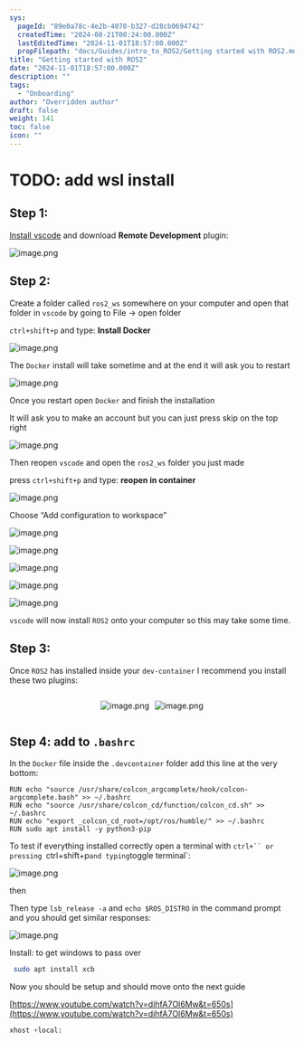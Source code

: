 ```yaml
---
sys:
  pageId: "89e0a78c-4e2b-4070-b327-d28cb0694742"
  createdTime: "2024-08-21T00:24:00.000Z"
  lastEditedTime: "2024-11-01T18:57:00.000Z"
  propFilepath: "docs/Guides/intro_to_ROS2/Getting started with ROS2.md"
title: "Getting started with ROS2"
date: "2024-11-01T18:57:00.000Z"
description: ""
tags:
  - "Onboarding"
author: "Overridden author"
draft: false
weight: 141
toc: false
icon: ""
---
```


# TODO: add wsl install

## Step 1:

[Install vscode](https://code.visualstudio.com/download) and download **Remote Development** plugin:

![image.png](https://prod-files-secure.s3.us-west-2.amazonaws.com/d518164a-d88e-44d1-a4ee-3adb3bd8bce0/efb52993-1881-4a40-b95e-6f020334f022/image.png?X-Amz-Algorithm=AWS4-HMAC-SHA256&X-Amz-Content-Sha256=UNSIGNED-PAYLOAD&X-Amz-Credential=ASIAZI2LB466TP6LVLTS%2F20250505%2Fus-west-2%2Fs3%2Faws4_request&X-Amz-Date=20250505T022816Z&X-Amz-Expires=3600&X-Amz-Security-Token=IQoJb3JpZ2luX2VjEHUaCXVzLXdlc3QtMiJHMEUCIDX6zx%2FKtuMEBk0AAbXQznscTIP8t73S%2FIT9w%2FgP4kGBAiEArdwR1a1TNgnpCcp2A62whqL9z2FPbtRCjFBNPn2reEcq%2FwMIHhAAGgw2Mzc0MjMxODM4MDUiDFtdCLBn8pfNCHS6GircA%2FbstxB0XGD2%2Bb2s4AGC5FRRckmdWHqm9vvpeRwuobEIWrRMlXN7jEU6R02DQY1vnGfryd9RkAmCgzXSq3LEn3NlzLdMIZak2fshwttOjhEM1WTHzA4A5FG3K%2FDGFTatinopPf5GE2LyEXlgpzjI0OeUPX5qeK5DDY4VEx%2F57tXTGGcixUMb4tx9B8uwliHIEIJuwP3NV0lU%2B18IMu2BnQNjRhyvljxUpSh8bnOzIdJz9u9m41LKWXn1WTRodpYS3FOGiklP58GxdayD%2FxgLmUzL3Xz91LvXhBvZsGLxvOS7TqX2Wtc47IMxeSGILnnlMX%2FFjkKaP7AjC8V2yA6sG8uEj49mzbgWjozQBhDrOl78%2B0Wm57rcLEjF%2BDUmo0M2eSM3YpgeGyXTwzefSwS6%2BeMdzac0MbsT5rf1FQVhuqatijim7Q5%2BUoUoAwIJ5n%2B%2BJm68hnO%2FkB7gpCSYShGXoMApwyc8GwEcNWYdTjY%2BYcxRwoTeodNWqxjjH%2FUgGx96yncCiGoUBUqDJECNLe4%2Fh1fb%2F%2BlmZf8p5wfl5zGQgT1adzwokEO9RtjuAhZCPiGBkTA07AovxGRAMh6qO97p%2BVIKvWftz%2FyT9WXVtXf2XCCM4FU7LyNv8ltiSyYlMLqs38AGOqUBzZv0PEw62u9oPhBWztiZX3qEeXoq9efhxSqAzaMvp8bu9sJUZp3GL4wjEUEiKP%2FVMG6l0hKI1dEWCbe7bCwcbMB%2BDcSIV3D4pMNLreTSPl6oo%2B677BoQsgYEliIOnIrGs2S8xHJJ9XAOHXjTFWMEHk74AklPrI9DJEHgC8Ab5ZvqejmFgDa%2BBq7SwQZlk%2FReZcEETVKbUfe5yTHKRGC1AhDK2lAT&X-Amz-Signature=74c3d04c6aa108dd93e94f723f38c7031976d659bd8d6ae224a40c427ace8663&X-Amz-SignedHeaders=host&x-id=GetObject)

## Step 2:

Create a folder called `ros2_ws` somewhere on your computer and open that folder in `vscode` by going to File → open folder 

`ctrl+shift+p` and type: **Install Docker**

![image.png](https://prod-files-secure.s3.us-west-2.amazonaws.com/d518164a-d88e-44d1-a4ee-3adb3bd8bce0/2269dc0e-1cd5-47ff-bceb-c04ad9b2eab0/image.png?X-Amz-Algorithm=AWS4-HMAC-SHA256&X-Amz-Content-Sha256=UNSIGNED-PAYLOAD&X-Amz-Credential=ASIAZI2LB466TP6LVLTS%2F20250505%2Fus-west-2%2Fs3%2Faws4_request&X-Amz-Date=20250505T022816Z&X-Amz-Expires=3600&X-Amz-Security-Token=IQoJb3JpZ2luX2VjEHUaCXVzLXdlc3QtMiJHMEUCIDX6zx%2FKtuMEBk0AAbXQznscTIP8t73S%2FIT9w%2FgP4kGBAiEArdwR1a1TNgnpCcp2A62whqL9z2FPbtRCjFBNPn2reEcq%2FwMIHhAAGgw2Mzc0MjMxODM4MDUiDFtdCLBn8pfNCHS6GircA%2FbstxB0XGD2%2Bb2s4AGC5FRRckmdWHqm9vvpeRwuobEIWrRMlXN7jEU6R02DQY1vnGfryd9RkAmCgzXSq3LEn3NlzLdMIZak2fshwttOjhEM1WTHzA4A5FG3K%2FDGFTatinopPf5GE2LyEXlgpzjI0OeUPX5qeK5DDY4VEx%2F57tXTGGcixUMb4tx9B8uwliHIEIJuwP3NV0lU%2B18IMu2BnQNjRhyvljxUpSh8bnOzIdJz9u9m41LKWXn1WTRodpYS3FOGiklP58GxdayD%2FxgLmUzL3Xz91LvXhBvZsGLxvOS7TqX2Wtc47IMxeSGILnnlMX%2FFjkKaP7AjC8V2yA6sG8uEj49mzbgWjozQBhDrOl78%2B0Wm57rcLEjF%2BDUmo0M2eSM3YpgeGyXTwzefSwS6%2BeMdzac0MbsT5rf1FQVhuqatijim7Q5%2BUoUoAwIJ5n%2B%2BJm68hnO%2FkB7gpCSYShGXoMApwyc8GwEcNWYdTjY%2BYcxRwoTeodNWqxjjH%2FUgGx96yncCiGoUBUqDJECNLe4%2Fh1fb%2F%2BlmZf8p5wfl5zGQgT1adzwokEO9RtjuAhZCPiGBkTA07AovxGRAMh6qO97p%2BVIKvWftz%2FyT9WXVtXf2XCCM4FU7LyNv8ltiSyYlMLqs38AGOqUBzZv0PEw62u9oPhBWztiZX3qEeXoq9efhxSqAzaMvp8bu9sJUZp3GL4wjEUEiKP%2FVMG6l0hKI1dEWCbe7bCwcbMB%2BDcSIV3D4pMNLreTSPl6oo%2B677BoQsgYEliIOnIrGs2S8xHJJ9XAOHXjTFWMEHk74AklPrI9DJEHgC8Ab5ZvqejmFgDa%2BBq7SwQZlk%2FReZcEETVKbUfe5yTHKRGC1AhDK2lAT&X-Amz-Signature=5768f574755df3f0d3c8795959b9af66d2357c4c5f80c716e15cde2343476628&X-Amz-SignedHeaders=host&x-id=GetObject)

The `Docker` install will take sometime and at the end it will ask you to restart

![image.png](https://prod-files-secure.s3.us-west-2.amazonaws.com/d518164a-d88e-44d1-a4ee-3adb3bd8bce0/ed233f78-be33-4b1f-b89c-9c346c0e961e/image.png?X-Amz-Algorithm=AWS4-HMAC-SHA256&X-Amz-Content-Sha256=UNSIGNED-PAYLOAD&X-Amz-Credential=ASIAZI2LB466TP6LVLTS%2F20250505%2Fus-west-2%2Fs3%2Faws4_request&X-Amz-Date=20250505T022816Z&X-Amz-Expires=3600&X-Amz-Security-Token=IQoJb3JpZ2luX2VjEHUaCXVzLXdlc3QtMiJHMEUCIDX6zx%2FKtuMEBk0AAbXQznscTIP8t73S%2FIT9w%2FgP4kGBAiEArdwR1a1TNgnpCcp2A62whqL9z2FPbtRCjFBNPn2reEcq%2FwMIHhAAGgw2Mzc0MjMxODM4MDUiDFtdCLBn8pfNCHS6GircA%2FbstxB0XGD2%2Bb2s4AGC5FRRckmdWHqm9vvpeRwuobEIWrRMlXN7jEU6R02DQY1vnGfryd9RkAmCgzXSq3LEn3NlzLdMIZak2fshwttOjhEM1WTHzA4A5FG3K%2FDGFTatinopPf5GE2LyEXlgpzjI0OeUPX5qeK5DDY4VEx%2F57tXTGGcixUMb4tx9B8uwliHIEIJuwP3NV0lU%2B18IMu2BnQNjRhyvljxUpSh8bnOzIdJz9u9m41LKWXn1WTRodpYS3FOGiklP58GxdayD%2FxgLmUzL3Xz91LvXhBvZsGLxvOS7TqX2Wtc47IMxeSGILnnlMX%2FFjkKaP7AjC8V2yA6sG8uEj49mzbgWjozQBhDrOl78%2B0Wm57rcLEjF%2BDUmo0M2eSM3YpgeGyXTwzefSwS6%2BeMdzac0MbsT5rf1FQVhuqatijim7Q5%2BUoUoAwIJ5n%2B%2BJm68hnO%2FkB7gpCSYShGXoMApwyc8GwEcNWYdTjY%2BYcxRwoTeodNWqxjjH%2FUgGx96yncCiGoUBUqDJECNLe4%2Fh1fb%2F%2BlmZf8p5wfl5zGQgT1adzwokEO9RtjuAhZCPiGBkTA07AovxGRAMh6qO97p%2BVIKvWftz%2FyT9WXVtXf2XCCM4FU7LyNv8ltiSyYlMLqs38AGOqUBzZv0PEw62u9oPhBWztiZX3qEeXoq9efhxSqAzaMvp8bu9sJUZp3GL4wjEUEiKP%2FVMG6l0hKI1dEWCbe7bCwcbMB%2BDcSIV3D4pMNLreTSPl6oo%2B677BoQsgYEliIOnIrGs2S8xHJJ9XAOHXjTFWMEHk74AklPrI9DJEHgC8Ab5ZvqejmFgDa%2BBq7SwQZlk%2FReZcEETVKbUfe5yTHKRGC1AhDK2lAT&X-Amz-Signature=8fd270399e738ff635293b73c9f3ae314fb0b46e6ea45618612dc2fbe42c12cf&X-Amz-SignedHeaders=host&x-id=GetObject)

Once you restart open `Docker` and finish the installation

It will ask you to make an account but you can just press skip on the top right

![image.png](https://prod-files-secure.s3.us-west-2.amazonaws.com/d518164a-d88e-44d1-a4ee-3adb3bd8bce0/21010ad9-1659-4fd9-9f59-9932a09b2a3d/image.png?X-Amz-Algorithm=AWS4-HMAC-SHA256&X-Amz-Content-Sha256=UNSIGNED-PAYLOAD&X-Amz-Credential=ASIAZI2LB466TP6LVLTS%2F20250505%2Fus-west-2%2Fs3%2Faws4_request&X-Amz-Date=20250505T022816Z&X-Amz-Expires=3600&X-Amz-Security-Token=IQoJb3JpZ2luX2VjEHUaCXVzLXdlc3QtMiJHMEUCIDX6zx%2FKtuMEBk0AAbXQznscTIP8t73S%2FIT9w%2FgP4kGBAiEArdwR1a1TNgnpCcp2A62whqL9z2FPbtRCjFBNPn2reEcq%2FwMIHhAAGgw2Mzc0MjMxODM4MDUiDFtdCLBn8pfNCHS6GircA%2FbstxB0XGD2%2Bb2s4AGC5FRRckmdWHqm9vvpeRwuobEIWrRMlXN7jEU6R02DQY1vnGfryd9RkAmCgzXSq3LEn3NlzLdMIZak2fshwttOjhEM1WTHzA4A5FG3K%2FDGFTatinopPf5GE2LyEXlgpzjI0OeUPX5qeK5DDY4VEx%2F57tXTGGcixUMb4tx9B8uwliHIEIJuwP3NV0lU%2B18IMu2BnQNjRhyvljxUpSh8bnOzIdJz9u9m41LKWXn1WTRodpYS3FOGiklP58GxdayD%2FxgLmUzL3Xz91LvXhBvZsGLxvOS7TqX2Wtc47IMxeSGILnnlMX%2FFjkKaP7AjC8V2yA6sG8uEj49mzbgWjozQBhDrOl78%2B0Wm57rcLEjF%2BDUmo0M2eSM3YpgeGyXTwzefSwS6%2BeMdzac0MbsT5rf1FQVhuqatijim7Q5%2BUoUoAwIJ5n%2B%2BJm68hnO%2FkB7gpCSYShGXoMApwyc8GwEcNWYdTjY%2BYcxRwoTeodNWqxjjH%2FUgGx96yncCiGoUBUqDJECNLe4%2Fh1fb%2F%2BlmZf8p5wfl5zGQgT1adzwokEO9RtjuAhZCPiGBkTA07AovxGRAMh6qO97p%2BVIKvWftz%2FyT9WXVtXf2XCCM4FU7LyNv8ltiSyYlMLqs38AGOqUBzZv0PEw62u9oPhBWztiZX3qEeXoq9efhxSqAzaMvp8bu9sJUZp3GL4wjEUEiKP%2FVMG6l0hKI1dEWCbe7bCwcbMB%2BDcSIV3D4pMNLreTSPl6oo%2B677BoQsgYEliIOnIrGs2S8xHJJ9XAOHXjTFWMEHk74AklPrI9DJEHgC8Ab5ZvqejmFgDa%2BBq7SwQZlk%2FReZcEETVKbUfe5yTHKRGC1AhDK2lAT&X-Amz-Signature=8a2975263335b1250e469c346f519e9f0a7bed8fe8fdc5e099b95d4efdcf8db2&X-Amz-SignedHeaders=host&x-id=GetObject)

Then reopen `vscode` and open the `ros2_ws` folder you just made

press `ctrl+shift+p` and type: **reopen in container**

![image.png](https://prod-files-secure.s3.us-west-2.amazonaws.com/d518164a-d88e-44d1-a4ee-3adb3bd8bce0/4e93b8c2-41ad-488c-8095-c74205196118/image.png?X-Amz-Algorithm=AWS4-HMAC-SHA256&X-Amz-Content-Sha256=UNSIGNED-PAYLOAD&X-Amz-Credential=ASIAZI2LB466TP6LVLTS%2F20250505%2Fus-west-2%2Fs3%2Faws4_request&X-Amz-Date=20250505T022816Z&X-Amz-Expires=3600&X-Amz-Security-Token=IQoJb3JpZ2luX2VjEHUaCXVzLXdlc3QtMiJHMEUCIDX6zx%2FKtuMEBk0AAbXQznscTIP8t73S%2FIT9w%2FgP4kGBAiEArdwR1a1TNgnpCcp2A62whqL9z2FPbtRCjFBNPn2reEcq%2FwMIHhAAGgw2Mzc0MjMxODM4MDUiDFtdCLBn8pfNCHS6GircA%2FbstxB0XGD2%2Bb2s4AGC5FRRckmdWHqm9vvpeRwuobEIWrRMlXN7jEU6R02DQY1vnGfryd9RkAmCgzXSq3LEn3NlzLdMIZak2fshwttOjhEM1WTHzA4A5FG3K%2FDGFTatinopPf5GE2LyEXlgpzjI0OeUPX5qeK5DDY4VEx%2F57tXTGGcixUMb4tx9B8uwliHIEIJuwP3NV0lU%2B18IMu2BnQNjRhyvljxUpSh8bnOzIdJz9u9m41LKWXn1WTRodpYS3FOGiklP58GxdayD%2FxgLmUzL3Xz91LvXhBvZsGLxvOS7TqX2Wtc47IMxeSGILnnlMX%2FFjkKaP7AjC8V2yA6sG8uEj49mzbgWjozQBhDrOl78%2B0Wm57rcLEjF%2BDUmo0M2eSM3YpgeGyXTwzefSwS6%2BeMdzac0MbsT5rf1FQVhuqatijim7Q5%2BUoUoAwIJ5n%2B%2BJm68hnO%2FkB7gpCSYShGXoMApwyc8GwEcNWYdTjY%2BYcxRwoTeodNWqxjjH%2FUgGx96yncCiGoUBUqDJECNLe4%2Fh1fb%2F%2BlmZf8p5wfl5zGQgT1adzwokEO9RtjuAhZCPiGBkTA07AovxGRAMh6qO97p%2BVIKvWftz%2FyT9WXVtXf2XCCM4FU7LyNv8ltiSyYlMLqs38AGOqUBzZv0PEw62u9oPhBWztiZX3qEeXoq9efhxSqAzaMvp8bu9sJUZp3GL4wjEUEiKP%2FVMG6l0hKI1dEWCbe7bCwcbMB%2BDcSIV3D4pMNLreTSPl6oo%2B677BoQsgYEliIOnIrGs2S8xHJJ9XAOHXjTFWMEHk74AklPrI9DJEHgC8Ab5ZvqejmFgDa%2BBq7SwQZlk%2FReZcEETVKbUfe5yTHKRGC1AhDK2lAT&X-Amz-Signature=40e136acbfa995d7fa061c3b768b0d21aa7d90967673f5cf3d0575e2fb81eaee&X-Amz-SignedHeaders=host&x-id=GetObject)

Choose “Add configuration to workspace”

![image.png](https://prod-files-secure.s3.us-west-2.amazonaws.com/d518164a-d88e-44d1-a4ee-3adb3bd8bce0/9560b282-5060-4989-ba37-97e7b2c22476/image.png?X-Amz-Algorithm=AWS4-HMAC-SHA256&X-Amz-Content-Sha256=UNSIGNED-PAYLOAD&X-Amz-Credential=ASIAZI2LB466TP6LVLTS%2F20250505%2Fus-west-2%2Fs3%2Faws4_request&X-Amz-Date=20250505T022816Z&X-Amz-Expires=3600&X-Amz-Security-Token=IQoJb3JpZ2luX2VjEHUaCXVzLXdlc3QtMiJHMEUCIDX6zx%2FKtuMEBk0AAbXQznscTIP8t73S%2FIT9w%2FgP4kGBAiEArdwR1a1TNgnpCcp2A62whqL9z2FPbtRCjFBNPn2reEcq%2FwMIHhAAGgw2Mzc0MjMxODM4MDUiDFtdCLBn8pfNCHS6GircA%2FbstxB0XGD2%2Bb2s4AGC5FRRckmdWHqm9vvpeRwuobEIWrRMlXN7jEU6R02DQY1vnGfryd9RkAmCgzXSq3LEn3NlzLdMIZak2fshwttOjhEM1WTHzA4A5FG3K%2FDGFTatinopPf5GE2LyEXlgpzjI0OeUPX5qeK5DDY4VEx%2F57tXTGGcixUMb4tx9B8uwliHIEIJuwP3NV0lU%2B18IMu2BnQNjRhyvljxUpSh8bnOzIdJz9u9m41LKWXn1WTRodpYS3FOGiklP58GxdayD%2FxgLmUzL3Xz91LvXhBvZsGLxvOS7TqX2Wtc47IMxeSGILnnlMX%2FFjkKaP7AjC8V2yA6sG8uEj49mzbgWjozQBhDrOl78%2B0Wm57rcLEjF%2BDUmo0M2eSM3YpgeGyXTwzefSwS6%2BeMdzac0MbsT5rf1FQVhuqatijim7Q5%2BUoUoAwIJ5n%2B%2BJm68hnO%2FkB7gpCSYShGXoMApwyc8GwEcNWYdTjY%2BYcxRwoTeodNWqxjjH%2FUgGx96yncCiGoUBUqDJECNLe4%2Fh1fb%2F%2BlmZf8p5wfl5zGQgT1adzwokEO9RtjuAhZCPiGBkTA07AovxGRAMh6qO97p%2BVIKvWftz%2FyT9WXVtXf2XCCM4FU7LyNv8ltiSyYlMLqs38AGOqUBzZv0PEw62u9oPhBWztiZX3qEeXoq9efhxSqAzaMvp8bu9sJUZp3GL4wjEUEiKP%2FVMG6l0hKI1dEWCbe7bCwcbMB%2BDcSIV3D4pMNLreTSPl6oo%2B677BoQsgYEliIOnIrGs2S8xHJJ9XAOHXjTFWMEHk74AklPrI9DJEHgC8Ab5ZvqejmFgDa%2BBq7SwQZlk%2FReZcEETVKbUfe5yTHKRGC1AhDK2lAT&X-Amz-Signature=7c02b10d9b7eb0ad41c421e3d7cc62a67624ecb0c85fc14ec84408325ac5c51c&X-Amz-SignedHeaders=host&x-id=GetObject)

![image.png](https://prod-files-secure.s3.us-west-2.amazonaws.com/d518164a-d88e-44d1-a4ee-3adb3bd8bce0/2ee63f81-886b-48e8-a553-dc6e5eac99e4/image.png?X-Amz-Algorithm=AWS4-HMAC-SHA256&X-Amz-Content-Sha256=UNSIGNED-PAYLOAD&X-Amz-Credential=ASIAZI2LB466TP6LVLTS%2F20250505%2Fus-west-2%2Fs3%2Faws4_request&X-Amz-Date=20250505T022816Z&X-Amz-Expires=3600&X-Amz-Security-Token=IQoJb3JpZ2luX2VjEHUaCXVzLXdlc3QtMiJHMEUCIDX6zx%2FKtuMEBk0AAbXQznscTIP8t73S%2FIT9w%2FgP4kGBAiEArdwR1a1TNgnpCcp2A62whqL9z2FPbtRCjFBNPn2reEcq%2FwMIHhAAGgw2Mzc0MjMxODM4MDUiDFtdCLBn8pfNCHS6GircA%2FbstxB0XGD2%2Bb2s4AGC5FRRckmdWHqm9vvpeRwuobEIWrRMlXN7jEU6R02DQY1vnGfryd9RkAmCgzXSq3LEn3NlzLdMIZak2fshwttOjhEM1WTHzA4A5FG3K%2FDGFTatinopPf5GE2LyEXlgpzjI0OeUPX5qeK5DDY4VEx%2F57tXTGGcixUMb4tx9B8uwliHIEIJuwP3NV0lU%2B18IMu2BnQNjRhyvljxUpSh8bnOzIdJz9u9m41LKWXn1WTRodpYS3FOGiklP58GxdayD%2FxgLmUzL3Xz91LvXhBvZsGLxvOS7TqX2Wtc47IMxeSGILnnlMX%2FFjkKaP7AjC8V2yA6sG8uEj49mzbgWjozQBhDrOl78%2B0Wm57rcLEjF%2BDUmo0M2eSM3YpgeGyXTwzefSwS6%2BeMdzac0MbsT5rf1FQVhuqatijim7Q5%2BUoUoAwIJ5n%2B%2BJm68hnO%2FkB7gpCSYShGXoMApwyc8GwEcNWYdTjY%2BYcxRwoTeodNWqxjjH%2FUgGx96yncCiGoUBUqDJECNLe4%2Fh1fb%2F%2BlmZf8p5wfl5zGQgT1adzwokEO9RtjuAhZCPiGBkTA07AovxGRAMh6qO97p%2BVIKvWftz%2FyT9WXVtXf2XCCM4FU7LyNv8ltiSyYlMLqs38AGOqUBzZv0PEw62u9oPhBWztiZX3qEeXoq9efhxSqAzaMvp8bu9sJUZp3GL4wjEUEiKP%2FVMG6l0hKI1dEWCbe7bCwcbMB%2BDcSIV3D4pMNLreTSPl6oo%2B677BoQsgYEliIOnIrGs2S8xHJJ9XAOHXjTFWMEHk74AklPrI9DJEHgC8Ab5ZvqejmFgDa%2BBq7SwQZlk%2FReZcEETVKbUfe5yTHKRGC1AhDK2lAT&X-Amz-Signature=d7ec34c6c78436269c947b206f434863ca78f00bf1973fac5edaf7c8f3b8c2f0&X-Amz-SignedHeaders=host&x-id=GetObject)

![image.png](https://prod-files-secure.s3.us-west-2.amazonaws.com/d518164a-d88e-44d1-a4ee-3adb3bd8bce0/ae1580b2-b048-407e-aed9-b584224a7a04/image.png?X-Amz-Algorithm=AWS4-HMAC-SHA256&X-Amz-Content-Sha256=UNSIGNED-PAYLOAD&X-Amz-Credential=ASIAZI2LB466TP6LVLTS%2F20250505%2Fus-west-2%2Fs3%2Faws4_request&X-Amz-Date=20250505T022816Z&X-Amz-Expires=3600&X-Amz-Security-Token=IQoJb3JpZ2luX2VjEHUaCXVzLXdlc3QtMiJHMEUCIDX6zx%2FKtuMEBk0AAbXQznscTIP8t73S%2FIT9w%2FgP4kGBAiEArdwR1a1TNgnpCcp2A62whqL9z2FPbtRCjFBNPn2reEcq%2FwMIHhAAGgw2Mzc0MjMxODM4MDUiDFtdCLBn8pfNCHS6GircA%2FbstxB0XGD2%2Bb2s4AGC5FRRckmdWHqm9vvpeRwuobEIWrRMlXN7jEU6R02DQY1vnGfryd9RkAmCgzXSq3LEn3NlzLdMIZak2fshwttOjhEM1WTHzA4A5FG3K%2FDGFTatinopPf5GE2LyEXlgpzjI0OeUPX5qeK5DDY4VEx%2F57tXTGGcixUMb4tx9B8uwliHIEIJuwP3NV0lU%2B18IMu2BnQNjRhyvljxUpSh8bnOzIdJz9u9m41LKWXn1WTRodpYS3FOGiklP58GxdayD%2FxgLmUzL3Xz91LvXhBvZsGLxvOS7TqX2Wtc47IMxeSGILnnlMX%2FFjkKaP7AjC8V2yA6sG8uEj49mzbgWjozQBhDrOl78%2B0Wm57rcLEjF%2BDUmo0M2eSM3YpgeGyXTwzefSwS6%2BeMdzac0MbsT5rf1FQVhuqatijim7Q5%2BUoUoAwIJ5n%2B%2BJm68hnO%2FkB7gpCSYShGXoMApwyc8GwEcNWYdTjY%2BYcxRwoTeodNWqxjjH%2FUgGx96yncCiGoUBUqDJECNLe4%2Fh1fb%2F%2BlmZf8p5wfl5zGQgT1adzwokEO9RtjuAhZCPiGBkTA07AovxGRAMh6qO97p%2BVIKvWftz%2FyT9WXVtXf2XCCM4FU7LyNv8ltiSyYlMLqs38AGOqUBzZv0PEw62u9oPhBWztiZX3qEeXoq9efhxSqAzaMvp8bu9sJUZp3GL4wjEUEiKP%2FVMG6l0hKI1dEWCbe7bCwcbMB%2BDcSIV3D4pMNLreTSPl6oo%2B677BoQsgYEliIOnIrGs2S8xHJJ9XAOHXjTFWMEHk74AklPrI9DJEHgC8Ab5ZvqejmFgDa%2BBq7SwQZlk%2FReZcEETVKbUfe5yTHKRGC1AhDK2lAT&X-Amz-Signature=62592c25fcded860ff62cfd3922b09e76b0ae782e786a999d6e69ef7433be6d9&X-Amz-SignedHeaders=host&x-id=GetObject)

![image.png](https://prod-files-secure.s3.us-west-2.amazonaws.com/d518164a-d88e-44d1-a4ee-3adb3bd8bce0/53255b28-f75e-430f-b9e3-c0ac8577e42b/image.png?X-Amz-Algorithm=AWS4-HMAC-SHA256&X-Amz-Content-Sha256=UNSIGNED-PAYLOAD&X-Amz-Credential=ASIAZI2LB466TP6LVLTS%2F20250505%2Fus-west-2%2Fs3%2Faws4_request&X-Amz-Date=20250505T022816Z&X-Amz-Expires=3600&X-Amz-Security-Token=IQoJb3JpZ2luX2VjEHUaCXVzLXdlc3QtMiJHMEUCIDX6zx%2FKtuMEBk0AAbXQznscTIP8t73S%2FIT9w%2FgP4kGBAiEArdwR1a1TNgnpCcp2A62whqL9z2FPbtRCjFBNPn2reEcq%2FwMIHhAAGgw2Mzc0MjMxODM4MDUiDFtdCLBn8pfNCHS6GircA%2FbstxB0XGD2%2Bb2s4AGC5FRRckmdWHqm9vvpeRwuobEIWrRMlXN7jEU6R02DQY1vnGfryd9RkAmCgzXSq3LEn3NlzLdMIZak2fshwttOjhEM1WTHzA4A5FG3K%2FDGFTatinopPf5GE2LyEXlgpzjI0OeUPX5qeK5DDY4VEx%2F57tXTGGcixUMb4tx9B8uwliHIEIJuwP3NV0lU%2B18IMu2BnQNjRhyvljxUpSh8bnOzIdJz9u9m41LKWXn1WTRodpYS3FOGiklP58GxdayD%2FxgLmUzL3Xz91LvXhBvZsGLxvOS7TqX2Wtc47IMxeSGILnnlMX%2FFjkKaP7AjC8V2yA6sG8uEj49mzbgWjozQBhDrOl78%2B0Wm57rcLEjF%2BDUmo0M2eSM3YpgeGyXTwzefSwS6%2BeMdzac0MbsT5rf1FQVhuqatijim7Q5%2BUoUoAwIJ5n%2B%2BJm68hnO%2FkB7gpCSYShGXoMApwyc8GwEcNWYdTjY%2BYcxRwoTeodNWqxjjH%2FUgGx96yncCiGoUBUqDJECNLe4%2Fh1fb%2F%2BlmZf8p5wfl5zGQgT1adzwokEO9RtjuAhZCPiGBkTA07AovxGRAMh6qO97p%2BVIKvWftz%2FyT9WXVtXf2XCCM4FU7LyNv8ltiSyYlMLqs38AGOqUBzZv0PEw62u9oPhBWztiZX3qEeXoq9efhxSqAzaMvp8bu9sJUZp3GL4wjEUEiKP%2FVMG6l0hKI1dEWCbe7bCwcbMB%2BDcSIV3D4pMNLreTSPl6oo%2B677BoQsgYEliIOnIrGs2S8xHJJ9XAOHXjTFWMEHk74AklPrI9DJEHgC8Ab5ZvqejmFgDa%2BBq7SwQZlk%2FReZcEETVKbUfe5yTHKRGC1AhDK2lAT&X-Amz-Signature=653be8e5b2a4d357b13cea2858dff1bdcdfb2dda97aac48074229e496ae70762&X-Amz-SignedHeaders=host&x-id=GetObject)

![image.png](https://prod-files-secure.s3.us-west-2.amazonaws.com/d518164a-d88e-44d1-a4ee-3adb3bd8bce0/7c562767-5af9-4ffb-97d1-327bcdf4ee00/image.png?X-Amz-Algorithm=AWS4-HMAC-SHA256&X-Amz-Content-Sha256=UNSIGNED-PAYLOAD&X-Amz-Credential=ASIAZI2LB466TP6LVLTS%2F20250505%2Fus-west-2%2Fs3%2Faws4_request&X-Amz-Date=20250505T022816Z&X-Amz-Expires=3600&X-Amz-Security-Token=IQoJb3JpZ2luX2VjEHUaCXVzLXdlc3QtMiJHMEUCIDX6zx%2FKtuMEBk0AAbXQznscTIP8t73S%2FIT9w%2FgP4kGBAiEArdwR1a1TNgnpCcp2A62whqL9z2FPbtRCjFBNPn2reEcq%2FwMIHhAAGgw2Mzc0MjMxODM4MDUiDFtdCLBn8pfNCHS6GircA%2FbstxB0XGD2%2Bb2s4AGC5FRRckmdWHqm9vvpeRwuobEIWrRMlXN7jEU6R02DQY1vnGfryd9RkAmCgzXSq3LEn3NlzLdMIZak2fshwttOjhEM1WTHzA4A5FG3K%2FDGFTatinopPf5GE2LyEXlgpzjI0OeUPX5qeK5DDY4VEx%2F57tXTGGcixUMb4tx9B8uwliHIEIJuwP3NV0lU%2B18IMu2BnQNjRhyvljxUpSh8bnOzIdJz9u9m41LKWXn1WTRodpYS3FOGiklP58GxdayD%2FxgLmUzL3Xz91LvXhBvZsGLxvOS7TqX2Wtc47IMxeSGILnnlMX%2FFjkKaP7AjC8V2yA6sG8uEj49mzbgWjozQBhDrOl78%2B0Wm57rcLEjF%2BDUmo0M2eSM3YpgeGyXTwzefSwS6%2BeMdzac0MbsT5rf1FQVhuqatijim7Q5%2BUoUoAwIJ5n%2B%2BJm68hnO%2FkB7gpCSYShGXoMApwyc8GwEcNWYdTjY%2BYcxRwoTeodNWqxjjH%2FUgGx96yncCiGoUBUqDJECNLe4%2Fh1fb%2F%2BlmZf8p5wfl5zGQgT1adzwokEO9RtjuAhZCPiGBkTA07AovxGRAMh6qO97p%2BVIKvWftz%2FyT9WXVtXf2XCCM4FU7LyNv8ltiSyYlMLqs38AGOqUBzZv0PEw62u9oPhBWztiZX3qEeXoq9efhxSqAzaMvp8bu9sJUZp3GL4wjEUEiKP%2FVMG6l0hKI1dEWCbe7bCwcbMB%2BDcSIV3D4pMNLreTSPl6oo%2B677BoQsgYEliIOnIrGs2S8xHJJ9XAOHXjTFWMEHk74AklPrI9DJEHgC8Ab5ZvqejmFgDa%2BBq7SwQZlk%2FReZcEETVKbUfe5yTHKRGC1AhDK2lAT&X-Amz-Signature=d7ef763bec5934261b3878d450036b33302d8714cdb12823c55e9a58ba2463d8&X-Amz-SignedHeaders=host&x-id=GetObject)

`vscode` will now install `ROS2` onto your computer so this may take some time.

## Step 3:

Once `ROS2` has installed inside your `dev-container` I recommend you install these two plugins:

<div style="display: flex;flex-direction: row; column-gap:10px; max-width: 630px;justify-content: center;">
<div>

![image.png](https://prod-files-secure.s3.us-west-2.amazonaws.com/d518164a-d88e-44d1-a4ee-3adb3bd8bce0/3fc3d550-5a54-4ba1-ba6b-faa01cdb7369/image.png?X-Amz-Algorithm=AWS4-HMAC-SHA256&X-Amz-Content-Sha256=UNSIGNED-PAYLOAD&X-Amz-Credential=ASIAZI2LB4664GCXR3O2%2F20250505%2Fus-west-2%2Fs3%2Faws4_request&X-Amz-Date=20250505T022819Z&X-Amz-Expires=3600&X-Amz-Security-Token=IQoJb3JpZ2luX2VjEHUaCXVzLXdlc3QtMiJHMEUCIGdmAnS8Rb2lRchyQAVryG2A0JvJxikYq3BUeMhT78cPAiEArclVU0OUBIGGdF%2ByJbBWmBo%2FpJT%2F23qg8mgEIxoWF6gq%2FwMIHhAAGgw2Mzc0MjMxODM4MDUiDKWcXmgChf%2BVwMuaxSrcA4HQjUXIEB19n0VglgdiVNdFsuldHkjkQ4vC6xiHct7ic3m%2Fw3WuIt45PB%2BJQuM8TpvR8AnbdfRbt4sGdEGFe3Kb8vXmt3o2xYwU1bUHW0uFQL0swCO13ed4cxXaqDfUs1FDadX0a9%2Fah%2F2tt0Zyym8pnlrho4AGG1ymLU5Rnm9Fkv1sHo3dynqfJdY88L3MWkiG7K79MIlw4hIskxTSYRnHonL2VdIatgJLIT5Nr%2FC3RuPjAdSdqtacigUwJeX7WsljM9kMXf8xOR%2B4nU1Kuu4UiFiOsGjSITqPr%2Fw1T5qqyhW6BlEuZXw54PBPjInsS9kdB9d95JLaz9VShUgTvpMaZ6TVMURO9j%2BJ7%2FZmz0ZBebKchmOFk1hkgCxwjlYJBkMITJ2IhuERQOfmiyUZ9pFWzZTWGxwpHu%2FBfrPNWUbUdqiIAtWt6tPAeRF87i0xs0UFlHrtjvgJgYSRU0Qq39xECu%2FI2k9gFfIeWbN1zXhwAC8ZrM4Z3zZLa2QA5N7GIBSMORV3Ts0Kix0psYmRzukE%2BoINbQtxDm9hDX%2BAY%2F76I9meTr%2BjSdSOIln5J1SApEEAiIMp%2B16Ddnpc1%2BTtGwW5HfDKUiEX%2FaMH8C7uJTmV1Ksc6eqq4OsdAtCcMOes38AGOqUBnJZWhDJPy1UwjXZOwRBWE4hONuIVuoLGruuiv%2BhwoBuJmX%2FP%2F1js%2FRJAVfmggHbG6w8ZP61DmnoP0aTF5DOrVcO767Rd3OxkRuUBNfo6VOx%2F0ZHpSw1VgHBNmTcXKcoNTo64mGPtl5AiW8e7eMpCM86Z6PTJfEsOofZ53H%2FoLmDW%2BvdhdoT9N4N5Lg1P8uQW4Y%2FsU1Ap6cqApOgwT0JQFehrb%2BAD&X-Amz-Signature=718452d6f602388325ead89bc587fb448daefe822d243597c12c41cb72e475dd&X-Amz-SignedHeaders=host&x-id=GetObject)

</div>
<div>

![image.png](https://prod-files-secure.s3.us-west-2.amazonaws.com/d518164a-d88e-44d1-a4ee-3adb3bd8bce0/d994cc66-13c2-4093-a5a3-f84cf4601a82/image.png?X-Amz-Algorithm=AWS4-HMAC-SHA256&X-Amz-Content-Sha256=UNSIGNED-PAYLOAD&X-Amz-Credential=ASIAZI2LB466SDSMAANK%2F20250505%2Fus-west-2%2Fs3%2Faws4_request&X-Amz-Date=20250505T022819Z&X-Amz-Expires=3600&X-Amz-Security-Token=IQoJb3JpZ2luX2VjEHYaCXVzLXdlc3QtMiJHMEUCIHi9%2FvI3luHq8IejVCq3BZUGo6fGhcmgmuQVrRl%2F5fthAiEAkO%2FQA8rC2WmsOUbqSAdv%2BNWGWSnmbq28bUJpSW2Z6xMq%2FwMIHxAAGgw2Mzc0MjMxODM4MDUiDBg1vMGVIAQCVG45yyrcA%2F7mHQ5uiTHmjpJe34N5nl4TkL80ePzwiiH%2Bi51GNFRSPFrQWmSN9DFYQZp4aY2rExnudtYhqNmRuQjWncUW9RxPLVxi0AGkr5xJ8eteggd9sCenv7SspFbFA62J4v6jF0xgQJvQ7Axbm%2FFA%2BQ6Rn1XJq%2FW6DoQM7tk7z%2Bee2c2s16xwO97y4i6Z3E6aGF6VSHh8WZS3vjASKWX7apKbE60WneSS0wAtzmbs56RzIrF4gyWUd%2FcaoXeuS5HB33TAqyWzgBxDRdY95J0bzjZ%2B4yfkeTPyL6g5nq0toIXrW8RTFAUP0n7hBMeEVybL739rXUDEhcidXk4JqAHHIYsvU84D5VwIu%2FkM1jiQBqEHfKe3hxbhD34secRRO8SUMnAJuF1NIJ33JNkdvxlFP06hJcJ2C1C0HVqJ6FeCUxWR%2BkK59juEcVAZHzQHMzuvZL0Fs0F5wi2Rvyw1PyvXYlZgS%2BwTJ9f1hFsnY1KRfxXGyTCFWnujrhEgbSCn4AQfn792mqu3cWN6O9wiXueRx%2BveK5ZINMWSni0ODyVwk%2FJvJC%2BuczHvukxiG9EuAHN1oqdoj9Bmzh44oMOj9R1EnS3A8xCb0qMDBa2qUvuKz2xVOJ7Ts2D%2FdhRC0K3RO8npMK2838AGOqUBu8mNS2TmkUJ2Vbh%2B7FIK7IZzEQ0FgcbdyMrKZWahXypRn619HkQyvo8R%2BUOfCb25mSLa%2BPGhgvRcEJPOdEtRTnWU%2BIWgR3yt9PioMyAa7kUR1rZJ4aCudK33ycVX0IqjiGDui3Io7miDhhDvefoRdFaBBqWw2HX9bk2X6%2FlERD%2FXKQQkkiYMYTu%2B414xwRS04cu%2FpNfY5yQ7tuho8Y6F7CQT0yhy&X-Amz-Signature=0bc454411e5682e30a81ce65ef649a43325a094b9d46cf7ef427fc7ad2f9a2c7&X-Amz-SignedHeaders=host&x-id=GetObject)

</div>
</div>

## Step 4: add to `.bashrc`

In the `Docker` file inside the `.devcontainer` folder add this line at the very bottom: 

```docker
RUN echo "source /usr/share/colcon_argcomplete/hook/colcon-argcomplete.bash" >> ~/.bashrc
RUN echo "source /usr/share/colcon_cd/function/colcon_cd.sh" >> ~/.bashrc
RUN echo "export _colcon_cd_root=/opt/ros/humble/" >> ~/.bashrc
RUN sudo apt install -y python3-pip 
```

To test if everything installed correctly open a terminal with `ctrl+`` or pressing `ctrl+shift+p` and typing `toggle terminal`:

![image.png](https://prod-files-secure.s3.us-west-2.amazonaws.com/d518164a-d88e-44d1-a4ee-3adb3bd8bce0/6a4943d8-b04e-4c02-9a58-775f3384d1a5/image.png?X-Amz-Algorithm=AWS4-HMAC-SHA256&X-Amz-Content-Sha256=UNSIGNED-PAYLOAD&X-Amz-Credential=ASIAZI2LB466TP6LVLTS%2F20250505%2Fus-west-2%2Fs3%2Faws4_request&X-Amz-Date=20250505T022816Z&X-Amz-Expires=3600&X-Amz-Security-Token=IQoJb3JpZ2luX2VjEHUaCXVzLXdlc3QtMiJHMEUCIDX6zx%2FKtuMEBk0AAbXQznscTIP8t73S%2FIT9w%2FgP4kGBAiEArdwR1a1TNgnpCcp2A62whqL9z2FPbtRCjFBNPn2reEcq%2FwMIHhAAGgw2Mzc0MjMxODM4MDUiDFtdCLBn8pfNCHS6GircA%2FbstxB0XGD2%2Bb2s4AGC5FRRckmdWHqm9vvpeRwuobEIWrRMlXN7jEU6R02DQY1vnGfryd9RkAmCgzXSq3LEn3NlzLdMIZak2fshwttOjhEM1WTHzA4A5FG3K%2FDGFTatinopPf5GE2LyEXlgpzjI0OeUPX5qeK5DDY4VEx%2F57tXTGGcixUMb4tx9B8uwliHIEIJuwP3NV0lU%2B18IMu2BnQNjRhyvljxUpSh8bnOzIdJz9u9m41LKWXn1WTRodpYS3FOGiklP58GxdayD%2FxgLmUzL3Xz91LvXhBvZsGLxvOS7TqX2Wtc47IMxeSGILnnlMX%2FFjkKaP7AjC8V2yA6sG8uEj49mzbgWjozQBhDrOl78%2B0Wm57rcLEjF%2BDUmo0M2eSM3YpgeGyXTwzefSwS6%2BeMdzac0MbsT5rf1FQVhuqatijim7Q5%2BUoUoAwIJ5n%2B%2BJm68hnO%2FkB7gpCSYShGXoMApwyc8GwEcNWYdTjY%2BYcxRwoTeodNWqxjjH%2FUgGx96yncCiGoUBUqDJECNLe4%2Fh1fb%2F%2BlmZf8p5wfl5zGQgT1adzwokEO9RtjuAhZCPiGBkTA07AovxGRAMh6qO97p%2BVIKvWftz%2FyT9WXVtXf2XCCM4FU7LyNv8ltiSyYlMLqs38AGOqUBzZv0PEw62u9oPhBWztiZX3qEeXoq9efhxSqAzaMvp8bu9sJUZp3GL4wjEUEiKP%2FVMG6l0hKI1dEWCbe7bCwcbMB%2BDcSIV3D4pMNLreTSPl6oo%2B677BoQsgYEliIOnIrGs2S8xHJJ9XAOHXjTFWMEHk74AklPrI9DJEHgC8Ab5ZvqejmFgDa%2BBq7SwQZlk%2FReZcEETVKbUfe5yTHKRGC1AhDK2lAT&X-Amz-Signature=2828579ec4618f06e47c0998e708d53bb651d0bca02ffed2212cb4e3fbdd7679&X-Amz-SignedHeaders=host&x-id=GetObject)

then 

Then type `lsb_release -a` and `echo $ROS_DISTRO` in the command prompt and you should get similar responses:

![image.png](https://prod-files-secure.s3.us-west-2.amazonaws.com/d518164a-d88e-44d1-a4ee-3adb3bd8bce0/3e635dec-a805-4e85-8b9e-d000e5b71a4e/image.png?X-Amz-Algorithm=AWS4-HMAC-SHA256&X-Amz-Content-Sha256=UNSIGNED-PAYLOAD&X-Amz-Credential=ASIAZI2LB466TP6LVLTS%2F20250505%2Fus-west-2%2Fs3%2Faws4_request&X-Amz-Date=20250505T022816Z&X-Amz-Expires=3600&X-Amz-Security-Token=IQoJb3JpZ2luX2VjEHUaCXVzLXdlc3QtMiJHMEUCIDX6zx%2FKtuMEBk0AAbXQznscTIP8t73S%2FIT9w%2FgP4kGBAiEArdwR1a1TNgnpCcp2A62whqL9z2FPbtRCjFBNPn2reEcq%2FwMIHhAAGgw2Mzc0MjMxODM4MDUiDFtdCLBn8pfNCHS6GircA%2FbstxB0XGD2%2Bb2s4AGC5FRRckmdWHqm9vvpeRwuobEIWrRMlXN7jEU6R02DQY1vnGfryd9RkAmCgzXSq3LEn3NlzLdMIZak2fshwttOjhEM1WTHzA4A5FG3K%2FDGFTatinopPf5GE2LyEXlgpzjI0OeUPX5qeK5DDY4VEx%2F57tXTGGcixUMb4tx9B8uwliHIEIJuwP3NV0lU%2B18IMu2BnQNjRhyvljxUpSh8bnOzIdJz9u9m41LKWXn1WTRodpYS3FOGiklP58GxdayD%2FxgLmUzL3Xz91LvXhBvZsGLxvOS7TqX2Wtc47IMxeSGILnnlMX%2FFjkKaP7AjC8V2yA6sG8uEj49mzbgWjozQBhDrOl78%2B0Wm57rcLEjF%2BDUmo0M2eSM3YpgeGyXTwzefSwS6%2BeMdzac0MbsT5rf1FQVhuqatijim7Q5%2BUoUoAwIJ5n%2B%2BJm68hnO%2FkB7gpCSYShGXoMApwyc8GwEcNWYdTjY%2BYcxRwoTeodNWqxjjH%2FUgGx96yncCiGoUBUqDJECNLe4%2Fh1fb%2F%2BlmZf8p5wfl5zGQgT1adzwokEO9RtjuAhZCPiGBkTA07AovxGRAMh6qO97p%2BVIKvWftz%2FyT9WXVtXf2XCCM4FU7LyNv8ltiSyYlMLqs38AGOqUBzZv0PEw62u9oPhBWztiZX3qEeXoq9efhxSqAzaMvp8bu9sJUZp3GL4wjEUEiKP%2FVMG6l0hKI1dEWCbe7bCwcbMB%2BDcSIV3D4pMNLreTSPl6oo%2B677BoQsgYEliIOnIrGs2S8xHJJ9XAOHXjTFWMEHk74AklPrI9DJEHgC8Ab5ZvqejmFgDa%2BBq7SwQZlk%2FReZcEETVKbUfe5yTHKRGC1AhDK2lAT&X-Amz-Signature=7fa730c79fb91c67bc35a0ee94ec88e45fb2e74b45fe9babd9615f8b5694b623&X-Amz-SignedHeaders=host&x-id=GetObject)

Install:  to get windows to pass over

```bash
 sudo apt install xcb
```

Now you should be setup and should move onto the next guide 

[https://www.youtube.com/watch?v=dihfA7Ol6Mw&t=650s](https://www.youtube.com/watch?v=dihfA7Ol6Mw&t=650s)

```python
xhost +local:
```
